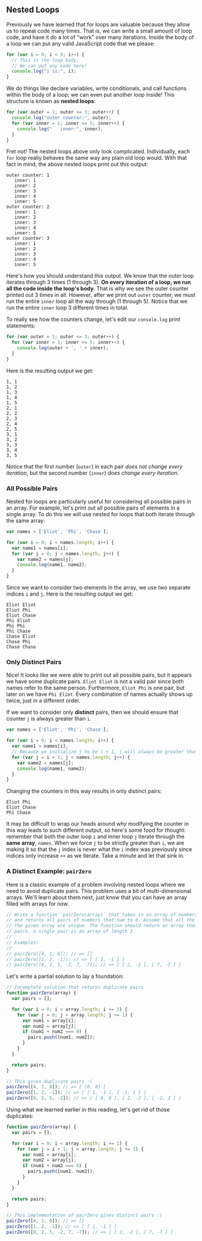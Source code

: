 ## Nested Loops

Previously we have learned that for loops are valuable because they allow us to repeat
code many times. That is, we can write a small amount of loop code, and have it do a
lot of "work" over many iterations. Inside the body of a loop we can put any valid
JavaScript code that we please:

```js
for (var i = 0; i < 3; i++) {
  // This is the loop body,
  // We can put any code here!
  console.log("i is:", i);
}
```

We do things like declare variables, write conditionals, and call functions within
the body of a loop; we can even put another loop inside!
This structure is known as **nested loops**:

```js
for (var outer = 1; outer <= 3; outer++) {
  console.log("outer counter:", outer);
  for (var inner = 1; inner <= 5; inner++) {
    console.log("   inner:", inner);
  }
}
```

Fret not! The nested loops above only look complicated. Individually, each `for` loop
really behaves the same way any plain old loop would. With that fact in mind, the above
nested loops print out this output:

```
outer counter: 1
   inner: 1
   inner: 2
   inner: 3
   inner: 4
   inner: 5
outer counter: 2
   inner: 1
   inner: 2
   inner: 3
   inner: 4
   inner: 5
outer counter: 3
   inner: 1
   inner: 2
   inner: 3
   inner: 4
   inner: 5
```

Here's how you should understand this output. We know that the outer loop iterates
through 3 times (1 through 3). **On every iteration of a loop, we run all the code
inside the loop's body**. That is why we see the outer counter printed out 3
times in all. However, after we print out `outer` counter, we must run the entire
`inner` loop all the way through (1 through 5). Notice that we run the entire `inner`
loop 3 different times in total.

To really see how the counters change, let's edit our `console.log` print statements:

```js
for (var outer = 1; outer <= 3; outer++) {
  for (var inner = 1; inner <= 5; inner++) {
    console.log(outer + ', ' + inner);
  }
}
```

Here is the resulting output we get:

```
1, 1
1, 2
1, 3
1, 4
1, 5
2, 1
2, 2
2, 3
2, 4
2, 5
3, 1
3, 2
3, 3
3, 4
3, 5
```

Notice that the first number (`outer`) in each pair *does not change every
iteration*, but the second number (`inner`) *does change every iteration*.

### All Possible Pairs

Nested for loops are particularly useful for considering all possible pairs in an array.
For example, let's print out all possible pairs of elements in a single array. To do
this we will use nested for loops that both iterate through the same array:

```js
var names = ['Eliot', 'Phi', 'Chase'];

for (var i = 0; i < names.length; i++) {
  var name1 = names[i];
  for (var j = 0; j < names.length; j++) {
    var name2 = names[j];
    console.log(name1, name2);
  }
}
```

Since we want to consider two elements in the array, we use two separate
indices `i` and `j`. Here is the resulting output we get:

```
Eliot Eliot
Eliot Phi
Eliot Chase
Phi Eliot
Phi Phi
Phi Chase
Chase Eliot
Chase Phi
Chase Chase
```

### Only Distinct Pairs

Nice! It looks like we were able to print out all possible pairs, but it appears we
have some duplicate pairs. `Eliot Eliot` is not a valid pair since both names refer
to the same person. Furthermore, `Eliot Phi` is one pair, but later on we have `Phi Eliot`.
Every combination of names actually shows up twice, just in a different order.

If we want to consider only **distinct** pairs, then we should ensure that counter `j` is
always greater than `i`.

```js
var names = ['Eliot', 'Phi', 'Chase'];

for (var i = 0; i < names.length; i++) {
  var name1 = names[i];
  // Because we initialize j to be i + 1, j will always be greater than i
  for (var j = i + 1; j < names.length; j++) {
    var name2 = names[j];
    console.log(name1, name2);
  }
}
```

Changing the counters in this way results in only distinct pairs:

```
Eliot Phi
Eliot Chase
Phi Chase
```

It may be difficult to wrap our heads around *why* modifying the counter in this way
leads to such different output, so here's some food for thought: remember that both
the outer loop `i` and inner loop `j` iterate through the **same array**, `names`.
When we force `j` to be strictly greater than `i`, we are making it so that the `j`
index is never what the `i` index was previously since indices only increase `++`
as we iterate. Take a minute and let that sink in.

### A Distinct Example: `pairZero`

Here is a classic example of a problem involving nested loops where we need to avoid
duplicate pairs. This problem uses a bit of multi-dimensional arrays. We'll learn
about them next, just know that you can have an array filled with arrays for now. 

```js
// Write a function `pairZero(array)` that takes in an array of numbers as an argument
// and returns all pairs of numbers that sum to 0. Assume that all the numbers in
// the given array are unique. The function should return an array that contains
// pairs, a single pair is an array of length 2.
//
// Examples:
//
// pairZero([4, 1, 0]); // => []
// pairZero([1, 2, -1]); // => [ [ 1, -1 ] ]
// pairZero([0, 2, 5, -2, 7, -7]); // => [ [ 2, -2 ], [ 7, -7 ] ]
```

Let's write a partial solution to lay a foundation:

```js
// Incomplete solution that returns duplicate pairs
function pairZero(array) {
  var pairs = [];

  for (var i = 0; i < array.length; i += 1) {
    for (var j = 0; j < array.length; j += 1) {
      var num1 = array[i];
      var num2 = array[j];
      if (num1 + num2 === 0) {
        pairs.push([num1, num2]);
      }
    }
  }

  return pairs;
}

// This gives duplicate pairs :(
pairZero([4, 1, 0]); // => [ [0, 0] ]
pairZero([1, 2, -1]); // => [ [ 1, -1 ], [ -1, 1 ] ]
pairZero([0, 2, 5, -2]); // => [ [ 0, 0 ], [ 2, -2 ], [ -2, 2 ] ]
```

Using what we learned earlier in this reading, let's get rid of those duplicates:

```js
function pairZero(array) {
  var pairs = [];

  for (var i = 0; i < array.length; i += 1) {
    for (var j = i + 1; j < array.length; j += 1) {
      var num1 = array[i];
      var num2 = array[j];
      if (num1 + num2 === 0) {
        pairs.push([num1, num2]);
      }
    }
  }

  return pairs;
}

// This implementation of pairZero gives distinct pairs :)
pairZero([4, 1, 0]); // => []
pairZero([1, 2, -1]); // => [ [ 1, -1 ] ]
pairZero([0, 2, 5, -2, 7, -7]); // => [ [ 2, -2 ], [ 7, -7 ] ]
```
